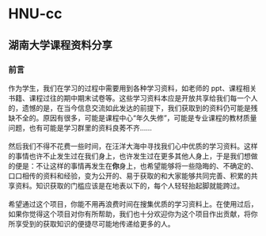 # HNU-cc
## 湖南大学课程资料分享
### 前言
作为学生，我们在学习的过程中需要用到各种学习资料，如老师的 ppt、课程相关书籍、课程过往的期中期末试卷等。这些学习资料本应是开放共享给我们每一个人的，遗憾的是，在当今信息交流如此发达的前提下，我们获取到的资料仍可能是残缺不全的。原因有很多，可能是课程中心“年久失修”，可能是专业课程的教材质量问题，也有可能是学习群里的资料良莠不齐……<br></br>
然后我们不得不花费一些时间，在汪洋大海中寻找我们心中优质的学习资料。这样的事情也许不止发生过在我们身上，也许发生过在更多其他人身上，于是我们想做的便是：不让这样的事情再发生在**你**身上，也希望能够将一些隐晦的、不确定的、口口相传的资料和经验，变为公开的、易于获取的和大家能够共同完善、积累的共享资料。知识获取的门槛应该是在地表以下的，每个人轻轻抬起脚就能跨过。<br></br>
希望通过这个项目，你能不用再浪费时间在搜集优质的学习资料上。在使用过后，如果你觉得这个项目对你有所帮助，我们也十分欢迎你为这个项目作出贡献，将你所享受到的获取知识的便捷尽可能地传递给更多的人。


